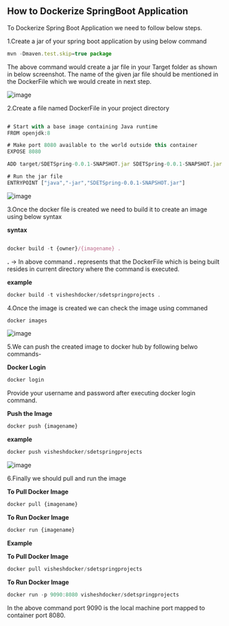## How to Dockerize SpringBoot Application

To Dockerize Spring Boot Application we need to follow below steps.

1.Create a jar of your spring boot application by using below command

```js
mvn -Dmaven.test.skip=true package
```

The above command would create a jar file in your Target folder as shown in below screenshot. The name of the given jar file should be mentioned in the DockerFile which
we would create in next step.

![image](https://user-images.githubusercontent.com/52998083/206895620-59fdf6a9-431f-41a2-bf2b-5c9896da7a93.png)

2.Create a file named DockerFile in your project directory

```js

# Start with a base image containing Java runtime
FROM openjdk:8

# Make port 8080 available to the world outside this container
EXPOSE 8080

ADD target/SDETSpring-0.0.1-SNAPSHOT.jar SDETSpring-0.0.1-SNAPSHOT.jar

# Run the jar file
ENTRYPOINT ["java","-jar","SDETSpring-0.0.1-SNAPSHOT.jar"]

```

![image](https://user-images.githubusercontent.com/52998083/206895676-cb28f4be-c6b3-4f8e-84e2-9e3d21ccb8c5.png)


3.Once the docker file is created we need to build it to create an image using below syntax

**syntax**

```js

docker build -t {owner}/{imagename} .

```

**.** -> In above command **.** represents that the DockerFile which is being built resides in current directory where the command is executed.

**example**

```js
docker build -t visheshdocker/sdetspringprojects .
```

4.Once the image is created we can check the image using commaned

```js
docker images
```

![image](https://user-images.githubusercontent.com/52998083/206896002-ac69070d-2874-45ac-8c9b-f118b1c84996.png)

5.We can push the created image to docker hub by following belwo commands-

**Docker Login**

```js
docker login
```

Provide your username and password after executing docker login command.

**Push the Image**

```js
docker push {imagename}
```

**example**

```js
docker push visheshdocker/sdetspringprojects
```

![image](https://user-images.githubusercontent.com/52998083/206896256-a199bda9-aba1-42f1-a90a-92a6a6507b23.png)


6.Finally we should pull and run the image

**To Pull Docker Image**

```js
docker pull {imagename}
```

**To Run Docker Image**

```js
docker run {imagename}
```

**Example**

**To Pull Docker Image**

```js
docker pull visheshdocker/sdetspringprojects
```

**To Run Docker Image**

```js
docker run -p 9090:8080 visheshdocker/sdetspringprojects
```

In the above command port 9090 is the local machine port mapped to container port 8080.










